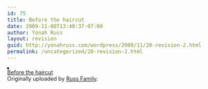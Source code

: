 ```yaml
---
id: 75
title: Before the haircut
date: 2009-11-08T13:40:37-07:00
author: Yonah Russ
layout: revision
guid: http://yonahruss.com/wordpress/2009/11/20-revision-2.html
permalink: /uncategorized/20-revision-2.html
---
```

[<img src="http://static.flickr.com/73/168272016_ce1738b6d1_m.jpg" alt="" style="border: solid 2px #000000;" />](http://www.flickr.com/photos/russ_family/168272016/ "photo sharing")  
<span style="font-size: 0.9em; margin-top: 0px;"><a href="http://www.flickr.com/photos/russ_family/168272016/">Before the haircut</a> <br />Originally uploaded by <a href="http://www.flickr.com/people/russ_family/">Russ Family</a>.</span><br clear="all" />